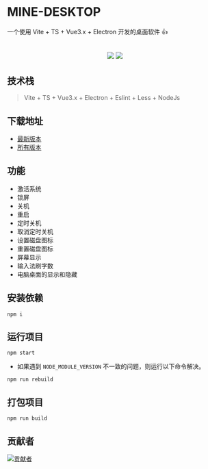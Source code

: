 # MINE-DESKTOP

一个使用 Vite + TS + Vue3.x + Electron 开发的桌面软件 👍

<h2 align="center">
  <a href="https://github.com/biaov/mine-desktop/releases/tag/v1.0.4"><img src="https://img.shields.io/badge/version-1.0.4-blue?logo=npm" /></a>
  <a href="https://github.com/biaov/mine-desktop/blob/main/LICENSE"><img src="https://img.shields.io/github/license/biaov/mine-desktop.svg?logo=Unlicense" /></a>
</h2>

## 技术栈

> Vite + TS + Vue3.x + Electron + Eslint + Less + NodeJs

## 下载地址

- [最新版本](https://github.com/biaov/mine-desktop/releases/tag/v1.0.4)
- [所有版本](https://github.com/biaov/mine-desktop/releases)

## 功能

- 激活系统
- 锁屏
- 关机
- 重启
- 定时关机
- 取消定时关机
- 设置磁盘图标
- 重置磁盘图标
- 屏幕显示
- 输入法刷字数
- 电脑桌面的显示和隐藏

## 安装依赖

```Basic
npm i
```

## 运行项目

```Basic
npm start
```

- 如果遇到 `NODE_MODULE_VERSION` 不一致的问题，则运行以下命令解决。

```Basic
npm run rebuild
```

## 打包项目

```Basic
npm run build
```

## 贡献者

[![贡献者](https://contrib.rocks/image?repo=biaov/mine-desktop)](https://github.com/biaov/mine-desktop/graphs/contributors)

